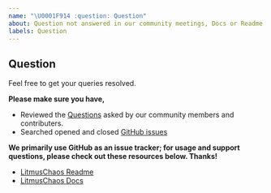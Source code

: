 ```yaml
---
name: "\U0001F914 :question: Question"
about: Question not answered in our community meetings, Docs or Readme.
labels: Question
---
```


## Question
Feel free to get your queries resolved.

**Please make sure you have,**

- Reviewed the [Questions](https://github.com/litmuschaos/litmus/labels/Question) asked by our community members and contributers.
- Searched opened and closed [GitHub issues](https://github.com/litmuschaos/litmus/issues)

**We primarily use GitHub as an issue tracker; for usage and support questions, please check out these resources below. Thanks!**

  - [LitmusChaos Readme](https://github.com/litmuschaos/litmus)
  - [LitmusChaos Docs](https://docs.litmuschaos.io/docs/next/getstarted.html)

